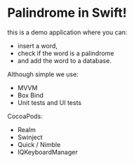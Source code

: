 # Palindrome in Swift!

this is a demo application where you can:
- insert a word,
- check if the word is a palindrome
- and add the word to a database.

Although simple we use:
- MVVM
- Box Bind
- Unit tests and UI tests

CocoaPods:
- Realm
- Swinject
- Quick / Nimble
- IQKeyboardManager
